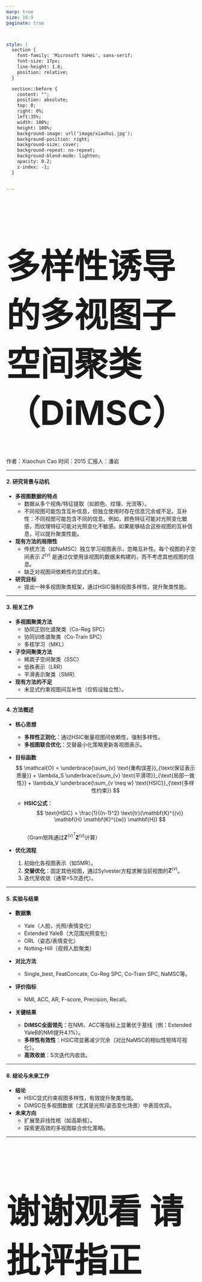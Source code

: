 ```yaml
---
marp: true
size: 16:9
paginate: true



style: |
  section {
    font-family: 'Microsoft YaHei', sans-serif;
    font-size: 17px;
    line-height: 1.6;
    position: relative;
  }

  section::before {
    content: "";
    position: absolute;
    top: 0;
    right: 0%;
    left:35%;
    width: 100%;
    height: 100%;
    background-image: url('image/xiaohui.jpg');
    background-position: right;
    background-size: cover;
    background-repeat: no-repeat;
    background-blend-mode: lighten;
    opacity: 0.2;
    z-index: -1;
  }


---
```


# <!--fit--> 多样性诱导的多视图子空间聚类（DiMSC）
作者：Xiaochun Cao
时间：2015
汇报人：潘岩

---

#### **2. 研究背景与动机**  
- **多视图数据的特点**  
  - 数据从多个视角/特征提取（如颜色、纹理、光流等）。  
  - 不同视图可能包含互补信息，但独立使用时存在信息冗余或不足。互补性：不同视图可能包含不同的信息。例如，颜色特征可能对光照变化敏感，而纹理特征可能对光照变化不敏感。如果能够结合这些视图的互补信息，可以提升聚类性能。
- **现有方法的局限性**  
  - 传统方法（如NaMSC）独立学习视图表示，忽略互补性。每个视图的子空间表示 $Z^{(v)}$ 是通过仅使用该视图的数据来构建的，而不考虑其他视图的信息。
  - 缺乏对视图间依赖性的显式约束。  
- **研究目标**  
  - 提出一种多视图聚类框架，通过HSIC强制视图多样性，提升聚类性能。  

---

#### **3. 相关工作**  
- **多视图聚类方法**  
  - 协同正则化谱聚类（Co-Reg SPC）  
  - 协同训练谱聚类（Co-Train SPC）  
  - 多核学习（MKL）  
- **子空间聚类方法**  
  - 稀疏子空间聚类（SSC）  
  - 低秩表示（LRR）  
  - 平滑表示聚类（SMR）  
- **现有方法的不足**  
  - 未显式约束视图间互补性（仅假设独立性）。  

---

#### **4. 方法概述**  
- **核心思想**  
  - **多样性正则化**：通过HSIC衡量视图间依赖性，强制多样性。  
  - **多视图联合优化**：交替最小化策略更新各视图表示。  

- **目标函数**  
  $$
  \mathcal{O} = \underbrace{\sum_{v} \text{重构误差}}_{\text{保证表示质量}} + \lambda_S \underbrace{\sum_{v} \text{平滑项}}_{\text{局部一致性}} + \lambda_V \underbrace{\sum_{v \neq w} \text{HSIC}}_{\text{多样性约束}}
  $$  
  - **HSIC公式**：  
    $$
    \text{HSIC} = \frac{1}{(n-1)^2} \text{tr}(\mathbf{K}^{(v)} \mathbf{H} \mathbf{K}^{(w)} \mathbf{H})
    $$  
    （Gram矩阵通过$\mathbf{Z}^{(v)^T} \mathbf{Z}^{(v)}$计算）  

- **优化流程**  
  1. 初始化各视图表示（如SMR）。  
  2. **交替优化**：固定其他视图，通过Sylvester方程求解当前视图的$\mathbf{Z}^{(v)}$。  
  3. 迭代至收敛（通常<5次迭代）。  

---

#### **5. 实验与结果**  
- **数据集**  
  - Yale（人脸，光照/表情变化）  
  - Extended YaleB（大范围光照变化）  
  - ORL（姿态/表情变化）  
  - Notting-Hill（视频人脸聚类）  

- **对比方法**  
  - Single\_best, FeatConcate, Co-Reg SPC, Co-Train SPC, NaMSC等。  

- **评价指标**  
  - NMI, ACC, AR, F-score, Precision, Recall。  
- **关键结果**  
  - **DiMSC全面领先**：在NMI、ACC等指标上显著优于基线（例：Extended YaleB的NMI提升4.1%）。  
  - **多样性有效性**：HSIC项显著减少冗余（对比NaMSC的相似性矩阵可视化）。  
  - **高效收敛**：5次迭代内收敛。  

---

#### **6. 结论与未来工作**  
- **结论**  
  - HSIC显式约束视图多样性，有效提升聚类性能。  
  - DiMSC在多视图数据（尤其是光照/姿态变化场景）中表现优异。  
- **未来方向**  
  - 扩展至非线性核（如高斯核）。  
  - 探索更高效的多视图联合优化策略。  
---

<style>
  h1 {
    font-size: 90px;
  }
</style>

# 谢谢观看 请批评指正

